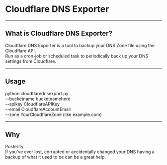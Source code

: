 # Cloudflare DNS Exporter

----
## What is Cloudflare DNS Exporter?
Cloudflare DNS Exporter is a tool to backup your DNS Zone file using the Cloudflare API.  
Run as a cron-job or scheduled task to periodically back up your DNS settings from Cloudflare. 

----
## Usage
python cloudflarednsexport.py \
--bucketname bucketnamehere \
--apikey CloudflareAPIKey \
--email CloudflareAccountEmail \
--zone YourCloudflareZone (like example.com)

----
## Why
Posterity.  
If you've ever lost, corrupted or accidentally changed your DNS having a backup of what it used to be can be a great help. 
